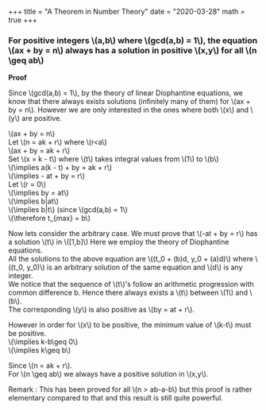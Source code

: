 +++
title = "A Theorem in Number Theory"
date = "2020-03-28"
math = true
+++
 
### For positive integers \\(a,b\\) where \\(gcd(a,b) = 1\\), the equation \\(ax + by = n\\) always has a solution in positive \\(x,y\\) for all \\(n \geq ab\\) 

**Proof**

Since \\(gcd(a,b) = 1\\), by the theory of linear Diophantine equations, we know that there always exists solutions (infinitely many of them) for \\(ax + by = n\\). However we are only interested in the ones where both \\(x\\) and \\(y\\) are positive.

\\(ax + by = n\\) \
Let \\(n = ak + r\\) where \\(r<a\\) \
\\(ax + by = ak + r\\) \
Set \\(x = k - t\\) where \\(t\\) takes integral values from \\(1\\) to \\(b\\) \
\\(\implies a(k - t) + by = ak + r\\) \
\\(\implies - at + by = r\\) \
Let \\(r = 0\\) \
\\(\implies by = at\\) \
\\(\implies b|at\\) \
\\(\implies b|t\\) (since \\(gcd(a,b) = 1\\) \
\\(\therefore t_{max} = b\\) 

Now lets consider the arbitrary case. We must prove that \\(-at + by = r\\) has a solution \\(t\\) in \\([1,b]\\)
Here we employ the theory of Diophantine equations. \
All the solutions to the above equation are \\((t_0 + (b)d, y_0 + (a)d)\\) where \\((t_0, y_0)\\) is an arbitrary solution of the same equation and \\(d\\) is any integer. \
We notice that the sequence of \\(t\\)'s follow an arithmetic progression with common difference b. Hence there always exists a \\(t\\) between \\(1\\) and \\(b\\).\
The corresponding \\(y\\) is also positive as \\(by = at + r\\).

However in order for \\(x\\) to be positive, the minimum value of \\(k-t\\) must be positive. \
\\(\implies k-b\geq 0\\)\
\\(\implies k\geq b\\)

Since \\(n = ak + r\\).\
For \\(n \geq ab\\) we always have a positive solution in \\(x,y\\). 

Remark : This has been proved for all \\(n > ab-a-b\\) but this proof is rather elementary compared to that and this result is still quite powerful.    
